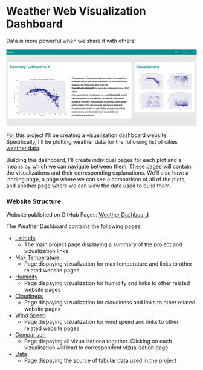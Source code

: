 # Weather Web Visualization Dashboard

Data is more powerful when we share it with others!

![Landing Page](Images/Land_Page_Large.png)


For this project I'll be creating a visualization dashboard website. Specifically, I'll be plotting weather data for the following list of cities [weather data](WebViz/Resources/cities.csv).

Building this dashboard, I'll create individual pages for each plot and a means by which we can navigate between them. These pages will contain the visualizations and their corresponding explanations. We'll also have a landing page, a page where we can see a comparison of all of the plots, and another page where we can view the data used to build them. 

### Website Structure

Website published on GitHub Pages: [Weather Dashboard]()

The Weather Dashboard contains the following pages:
- [Latitude](index.html)
    - The main project page displaying a summary of the project and vizualization links
- [Max Temperature](WebViz/max_temp.html)
    - Page dispaying vizualization for max temperature and links to other related website pages
- [Humidity](WebViz/humidity.html)
    - Page dispaying vizualization for humidity and links to other related website pages
- [Cloudiness](WebViz/cloudiness.html)
    - Page dispaying vizualization for cloudiness and links to other related website pages
- [Wind Speed](WebViz/wind_speed.html)
    - Page dispaying vizualization for wind speed and links to other related website pages
- [Comparison](WebViz/comparison.html)
    - Page dispaying all vizualizationa together. Clicking on each vizualisation will lead to correspondent vizualization page
- [Data](WebViz/data.html)
    - Page dispaying the source of tabular data used in the project
